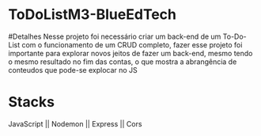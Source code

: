 # ToDoListM3-BlueEdTech
#Detalhes
Nesse projeto foi necessário criar um back-end de um To-Do-List com o funcionamento de um CRUD completo, fazer esse projeto foi importante para explorar novos jeitos de fazer um back-end, mesmo tendo o mesmo resultado no fim das contas, o que mostra a abrangência de conteudos que pode-se explocar no JS

# Stacks
JavaScript || Nodemon || Express || Cors
